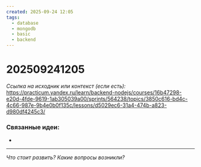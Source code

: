 ```yaml
---
created: 2025-09-24 12:05
tags:
  - database
  - mongodb
  - basic
  - backend
---
```

# 202509241205

*Ссылка на исходник или контекст (если есть):* https://practicum.yandex.ru/learn/backend-nodejs/courses/16b47298-e20d-4fde-9619-1ab305039a00/sprints/564238/topics/3850c616-bd4c-4c66-987e-9b4e0b0f135c/lessons/d5029ec6-31a4-474b-a823-d980df4245c3/ 

### Связанные идеи:
*   
---

*Что стоит развить? Какие вопросы возникли?*
